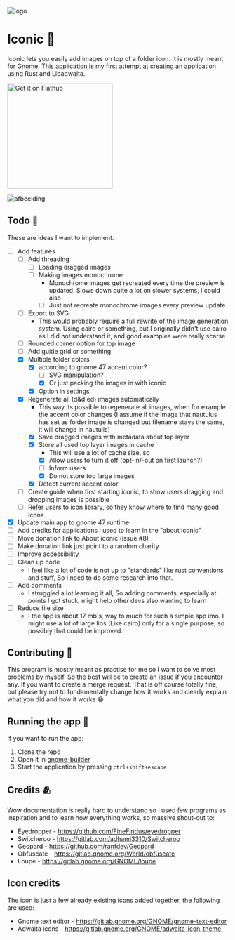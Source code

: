 ![logo](https://raw.githubusercontent.com/youpie/Folder_icon_creator/main/data/icons/nl.emphisia.icon.svg)

# Iconic 📁

Iconic lets you easily add images on top of a folder icon. It is mostly meant for Gnome. 
This application is my first attempt at creating an application using Rust and Libadwaita.

<a href='https://flathub.org/apps/details/nl.emphisia.icon'><img width='240' alt='Get it on Flathub' src='https://flathub.org/api/badge?locale=en&light'/></a>

![afbeelding](https://github.com/youpie/Iconic/blob/main/data/screenshots/Main%20screen%20dark.png?raw=true)

## Todo 📝
These are ideas I want to implement.
- [ ] Add features
    - [ ] Add threading
        - [ ] Loading dragged images
        - [ ] Making images monochrome
            - Monochrome images get recreated every time the preview is updated. Slows down quite a lot on slower systems, i could also
            - [ ] Just not recreate monochrome images every preview update
    - [ ] Export to SVG
        - This would probably require a full rewrite of the image generation system. Using cairo or something, but I originally didn't use cairo as I did not understand it, and good examples were really scarse 
    - [ ] Rounded corner option for top image
    - [ ] Add guide grid or something
    - [X] Multiple folder colors
        - [x] according to gnome 47 accent color?
            - [ ] SVG manipulation?
            - [X] Or just packing the images in with iconic
        - [x] Option in settings
    - [x] Regenerate all (d&d'ed) images automatically
        - This way its possible to regenerate all images, when for example the accent color changes (I assume if the image that nautulus has set as folder image is changed but filename stays the same, it will change in nautulis)
        - [x] Save dragged images with metadata about top layer
        - [x] Store all used top layer images in cache
            - This will use a lot of cache size, so
            - [X] Allow users to turn it off (opt-in/-out on first launch?)
            - [ ] Inform users 
            - [X] Do not store too large images
        - [X] Detect current accent color
    - [ ] Create guide when first starting iconic, to show users dragging and dropping images is possible
    - [ ] Refer users to icon library, so they know where to find many good icons   
- [X] Update main app to gnome 47 runtime
- [ ] Add credits for applications I used to learn in the "about iconic"
- [ ] Move donation link to About iconic (issue #8)
- [ ] Make donation link just point to a random charity
- [ ] Improve accessibility
- [ ] Clean up code
    - I feel like a lot of code is not up to "standards" like rust conventions and stuff, So I need to do some research into that. 
- [ ] Add comments
    - I struggled a lot learning it all, So adding comments, especially at points I got stuck, might help other devs also wanting to learn 
- [ ] Reduce file size
    - I the app is about 17 mb's, way to much for such a simple app imo. I might use a lot of large libs (Like cairo) only for a single purpose, so possibly that could be improved.

## Contributing 🤝
This program is mostly meant as practise for me so I want to solve most problems by myself. So the best will be to create an issue if you encounter any.
If you want to create a merge request. That is off course totally fine, but please try not to fundamentally change how it works and clearly explain what you did and how it works 😁

## Running the app 🏃
If you want to run the app:
1. Clone the repo
2. Open it in [gnome-builder](https://flathub.org/apps/org.gnome.Builder)
3. Start the application by pressing `ctrl+shift+escape`

## Credits 🫂
Wow documentation is really hard to understand so I used few programs as inspiration and to learn how everything works, so massive shout-out to:
- Eyedropper - https://github.com/FineFindus/eyedropper
- Switcheroo - https://gitlab.com/adhami3310/Switcheroo
- Geopard - https://github.com/ranfdev/Geopard
- Obfuscate - https://gitlab.gnome.org/World/obfuscate
- Loupe - https://gitlab.gnome.org/GNOME/loupe

## Icon credits
The icon is just a few already existing icons added together, the following are used:
- Gnome text editor - https://gitlab.gnome.org/GNOME/gnome-text-editor
- Adwaita icons - https://gitlab.gnome.org/GNOME/adwaita-icon-theme
